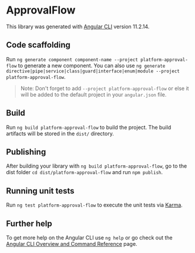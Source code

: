 # ApprovalFlow

This library was generated with [Angular CLI](https://github.com/angular/angular-cli) version 11.2.14.

## Code scaffolding

Run `ng generate component component-name --project platform-approval-flow` to generate a new component. You can also use `ng generate directive|pipe|service|class|guard|interface|enum|module --project platform-approval-flow`.
> Note: Don't forget to add `--project platform-approval-flow` or else it will be added to the default project in your `angular.json` file. 

## Build

Run `ng build platform-approval-flow` to build the project. The build artifacts will be stored in the `dist/` directory.

## Publishing

After building your library with `ng build platform-approval-flow`, go to the dist folder `cd dist/platform-approval-flow` and run `npm publish`.

## Running unit tests

Run `ng test platform-approval-flow` to execute the unit tests via [Karma](https://karma-runner.github.io).

## Further help

To get more help on the Angular CLI use `ng help` or go check out the [Angular CLI Overview and Command Reference](https://angular.io/cli) page.
